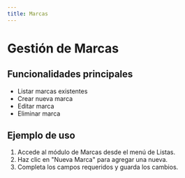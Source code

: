 ```yaml
---
title: Marcas
---
```


# Gestión de Marcas

## Funcionalidades principales

- Listar marcas existentes
- Crear nueva marca
- Editar marca
- Eliminar marca

## Ejemplo de uso

1. Accede al módulo de Marcas desde el menú de Listas.
2. Haz clic en "Nueva Marca" para agregar una nueva.
3. Completa los campos requeridos y guarda los cambios.
